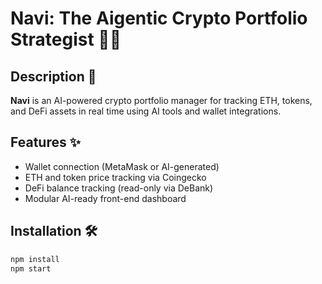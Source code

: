 
# Navi: The Aigentic Crypto Portfolio Strategist 🧠💸

## Description 📖
**Navi** is an AI-powered crypto portfolio manager for tracking ETH, tokens, and DeFi assets in real time using AI tools and wallet integrations.

## Features ✨
- Wallet connection (MetaMask or AI-generated)
- ETH and token price tracking via Coingecko
- DeFi balance tracking (read-only via DeBank)
- Modular AI-ready front-end dashboard

## Installation 🛠️
```bash
npm install
npm start
```
